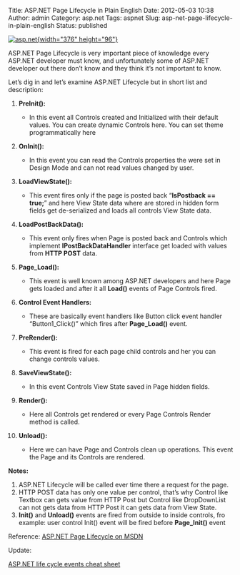 Title: ASP.NET Page Lifecycle in Plain English
Date: 2012-05-03 10:38
Author: admin
Category: asp.net
Tags: aspnet
Slug: asp-net-page-lifecycle-in-plain-english
Status: published

[![asp.net](http://www.emadmokhtar.com/wp-content/uploads/2012/05/asp.net_thumb.jpg "asp.net"){width="376"
height="96"}](http://www.emadmokhtar.com/wp-content/uploads/2012/05/asp.net_.jpg)

ASP.NET Page Lifecycle is very important piece of knowledge every
ASP.NET developer must know, and unfortunately some of ASP.NET developer
out there don’t know and they think it’s not important to know.

Let’s dig in and let’s examine ASP.NET Lifecycle but in short list and
description:

1.  **PreInit():**
    -   In this event all Controls created and Initialized with their
        default values. You can create dynamic Controls here. You can
        set theme programmatically here

2.  **OnInit():**
    -   In this event you can read the Controls properties the were set
        in Design Mode and can not read values changed by user.

3.  **LoadViewState():**
    -   This event fires only if the page is posted back “**IsPostback
        == true;**” and here View State data where are stored in hidden
        form fields get de-serialized and loads all controls View
        State data.

4.  **LoadPostBackData():**
    -   This event only fires when Page is posted back and Controls
        which implement **IPostBackDataHandler** interface get loaded
        with values from **HTTP POST** data.

5.  **Page\_Load():**
    -   This event is well known among ASP.NET developers and here Page
        gets loaded and after it all **Load()** events of Page
        Controls fired.

6.  **Control Event Handlers:**
    -   These are basically event handlers like Button click event
        handler “Button1\_Click()” which fires after
        **Page\_Load()** event.

7.  **PreRender():**
    -   This event is fired for each page child controls and her you can
        change controls values.

8.  **SaveViewState():**
    -   In this event Controls View State saved in Page hidden fields.

9.  **Render():**
    -   Here all Controls get rendered or every Page Controls Render
        method is called.

10. **Unload():**
    -   Here we can have Page and Controls clean up operations. This
        event the Page and its Controls are rendered.

**Notes:**

1.  ASP.NET Lifecycle will be called ever time there a request for
    the page.
2.  HTTP POST data has only one value per control, that’s why Control
    like Textbox can gets value from HTTP Post but Control like
    DropDownList can not gets data from HTTP Post it can gets data from
    View State.
3.  **Init()** and **Unload()** events are fired from outside to inside
    controls, fro example: user control Init() event will be fired
    before **Page\_Init()** event

Reference: [ASP.NET Page Lifecycle on
MSDN](http://msdn.microsoft.com/en-us/library/ms178472.aspx)

Update:

[ASP.NET life cycle events cheat
sheet](http://www.cheat-sheets.org/saved-copy/aspnet-life-cycles-events.pdf)
